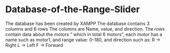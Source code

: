 # Database-of-the-Range-Slider
The database has been created by XAMPP 
The database contains 3 columns and 6 rows
The columns are Name, value, and direction.
The rows contain data about the motors “ which in total 6 motors”, each motor has a name such as motor1, and range value: 0-180, and direction such as: 
R -> Right
L -> Left
F -> Forward
